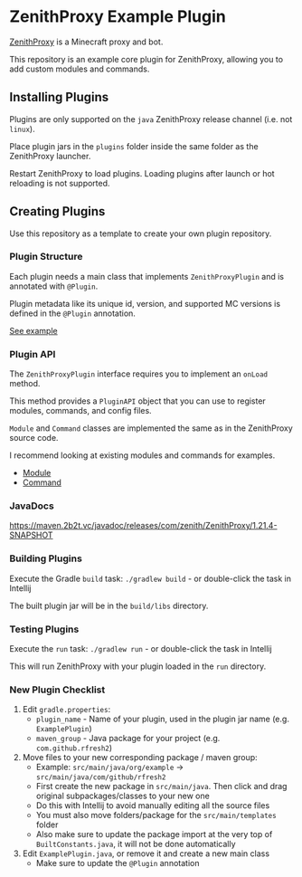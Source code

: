 # ZenithProxy Example Plugin

[ZenithProxy](https://github.com/rfresh2/ZenithProxy) is a Minecraft proxy and bot.

This repository is an example core plugin for ZenithProxy, allowing you to add custom modules and commands.

## Installing Plugins

Plugins are only supported on the `java` ZenithProxy release channel (i.e. not `linux`).

Place plugin jars in the `plugins` folder inside the same folder as the ZenithProxy launcher.

Restart ZenithProxy to load plugins. Loading plugins after launch or hot reloading is not supported.

## Creating Plugins

Use this repository as a template to create your own plugin repository.

### Plugin Structure

Each plugin needs a main class that implements `ZenithProxyPlugin` and is annotated with `@Plugin`.

Plugin metadata like its unique id, version, and supported MC versions is defined in the `@Plugin` annotation.

[See example](https://github.com/rfresh2/ZenithProxyExamplePlugin/blob/1.21.4/src/main/java/org/example/ExamplePlugin.java)

### Plugin API

The `ZenithProxyPlugin` interface requires you to implement an `onLoad` method.

This method provides a `PluginAPI` object that you can use to register modules, commands, and config files.

`Module` and `Command` classes are implemented the same as in the ZenithProxy source code.

I recommend looking at existing modules and commands for examples.

* [Module](https://github.com/rfresh2/ZenithProxy/tree/1.21.4/src/main/java/com/zenith/module)
* [Command](https://github.com/rfresh2/ZenithProxy/tree/1.21.4/src/main/java/com/zenith/command)

### JavaDocs

https://maven.2b2t.vc/javadoc/releases/com/zenith/ZenithProxy/1.21.4-SNAPSHOT

### Building Plugins

Execute the Gradle `build` task: `./gradlew build` - or double-click the task in Intellij

The built plugin jar will be in the `build/libs` directory.

### Testing Plugins

Execute the `run` task: `./gradlew run` - or double-click the task in Intellij

This will run ZenithProxy with your plugin loaded in the `run` directory.

### New Plugin Checklist

1. Edit `gradle.properties`:
   - `plugin_name` - Name of your plugin, used in the plugin jar name (e.g. `ExamplePlugin`)
   - `maven_group` - Java package for your project (e.g. `com.github.rfresh2`)
1. Move files to your new corresponding package / maven group:
   - Example: `src/main/java/org/example` -> `src/main/java/com/github/rfresh2`
   - First create the new package in `src/main/java`. Then click and drag original subpackages/classes to your new one
   - Do this with Intellij to avoid manually editing all the source files
   - You must also move folders/package for the `src/main/templates` folder
   - Also make sure to update the package import at the very top of `BuiltConstants.java`, it will not be done automatically
1. Edit `ExamplePlugin.java`, or remove it and create a new main class
   - Make sure to update the `@Plugin` annotation
